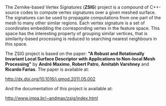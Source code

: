 The Zernike-based Vertex Signatures (**ZSIG**) project is a compound of C++-source codes to compute vertex signatures over a given meshed surface. The signatures can be used to propagate computations from one part of the mesh to many other similar regions. Each
vertex signature is a set of coordinates embedding the corresponding vertex in the feature space. This space has the interesting property of grouping similar vertices, that is similarity-based processing is reduced to searching nearest neighbours in this space.

The ZSIG project is based on the paper: **"A Robust and Rotationally Invariant Local Surface Descriptor with Applications to Non-local Mesh Processing"** by **André Maximo**, **Robert Patro**, **Amitabh Varshney** and **Ricardo Farias**. The paper is available at:

http://dx.doi.org/10.1016/j.gmod.2011.05.002

And the documentation of this project is available at:

http://www.impa.br/~andmax/zsig/index.html